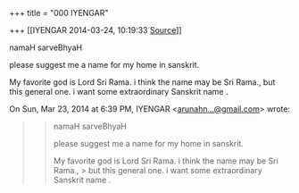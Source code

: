 +++
title = "000 IYENGAR"

+++
[[IYENGAR	2014-03-24, 10:19:33 [Source](https://groups.google.com/g/samskrita/c/yI57VcgFxjc)]]



namaH sarveBhyaH

  

please suggest me a name for my home in sanskrit.

My favorite god is Lord Sri Rama. i think the name may be Sri Rama., but this general one. i want some extraordinary Sanskrit name .

  
  

On Sun, Mar 23, 2014 at 6:39 PM, IYENGAR \<[arunahn...@gmail.com]()\> wrote:  

> 
> > namaH sarveBhyaH
> > 
> >   
> > 
> > please suggest me a name for my home in sanskrit.
> > 
> > 
> > My favorite god is Lord Sri Rama. i think the name may be Sri Rama., > but this general one. i want some extraordinary Sanskrit name .  
> > 
> > 
> > 
> >   
> > 
> > 

  

